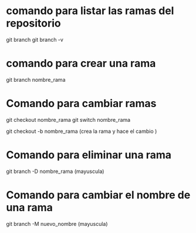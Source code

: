 # comando para listar las ramas del repositorio

git branch 
git branch -v

# comando para crear una rama

git branch nombre_rama 

# Comando para cambiar ramas 

git checkout nombre_rama
git switch nombre_rama 

git checkout -b nombre_rama (crea la rama y hace el cambio )

# Comando para eliminar una rama 

git branch -D nombre_rama (mayuscula)

# Comando para cambiar  el nombre de una rama 

git branch -M nuevo_nombre (mayuscula)

